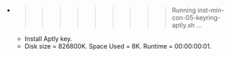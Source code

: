 * >>>>>>>>> Running inst-min-con-05-keyring-aptly.sh ...
  * Install Aptly key.
  * Disk size = 826800K. Space Used = 8K. Runtime = 00:00:00:01.
